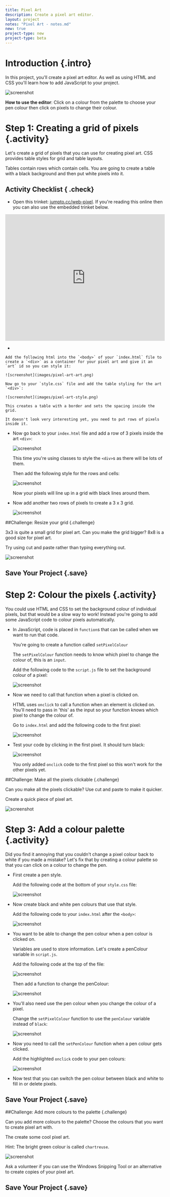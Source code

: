 ```yaml
---
title: Pixel Art
description: Create a pixel art editor. 
layout: project
notes: "Pixel Art - notes.md"
new: true
project-type: new
project-type: beta
---
```


# Introduction {.intro}

In this project, you'll create a pixel art editor. As well as using HTML and CSS you'll learn how to add JavaScript to your project.

![screenshot](images/pixel-art-final.png)

__How to use the editor__: Click on a colour from the palette to choose your pen colour then click on pixels to change their colour.

# Step 1: Creating a grid of pixels {.activity}

Let's create a grid of pixels that you can use for creating pixel art. CSS provides table styles for grid and table layouts. 

Tables contain rows which contain cells. You are going to create a table with a black background and then put white pixels into it. 

## Activity Checklist { .check}

+ Open this trinket: <a href="http://jumpto.cc/web-pixel" target="_blank">jumpto.cc/web-pixel</a>. If you're reading this online then  you can also use the embedded trinket below. 

<div class="trinket">
  <iframe src="https://trinket.io/embed/html/705f264f59" width="100%" height="400" frameborder="0" marginwidth="0" marginheight="0" allowfullscreen>
  </iframe>
</div>

+ 

 	Add the following html into the `<body>` of your `index.html` file to create a `<div>` as a container for your pixel art and give it an `art` id so you can style it:

 	![screenshot](images/pixel-art-art.png)

 	Now go to your `style.css` file and add the table styling for the art `<div>`:

	![screenshot](images/pixel-art-style.png)

	This creates a table with a border and sets the spacing inside the grid. 

	It doesn't look very interesting yet, you need to put rows of pixels inside it. 

 + Now go back to your `index.html` file and add a row of 3 pixels inside the art `<div>`:

 	![screenshot](images/pixel-art-row.png)

 	This time you're using classes to style the `<div>`s as there will be lots of them. 

 	Then add the following style for the rows and cells:

	![screenshot](images/pixel-art-row-style.png)

 	Now your pixels will line up in a grid with black lines around them. 

 + Now add another two rows of pixels to create a 3 x 3 grid. 

	![screenshot](images/pixel-art-grid-3.png)
	
    
##Challenge: Resize your grid {.challenge}

3x3 is quite a small grid for pixel art. Can you make the grid bigger? 8x8 is a good size for pixel art. 

Try using cut and paste rather than typing everything out. 

![screenshot](images/pixel-art-grid-8.png)

## Save Your Project {.save}

# Step 2: Colour the pixels {.activity}

You could use HTML and CSS to set the background colour of individual pixels, but that would be a slow way to work! Instead you're going to add some JavaScript code to colour pixels automatically. 

+ In JavaScript, code is placed in `function`s that can be called when we want to run that code. 

	You're going to create a function called `setPixelColour`

	The `setPixelColour` function needs to know which pixel to change the colour of, this is an `input`.

	Add the following code to the `script.js` file to set the background colour of a pixel:

	![screenshot](images/pixel-art-set-pixel-colour.png)

+ Now we need to call that function when a pixel is clicked on.

	HTML uses `onclick` to call a function when an element is clicked on. You'll need to pass in 'this' as the input so your function knows which pixel to change the colour of. 

	Go to `index.html` and add the following code to the first pixel:

	![screenshot](images/pixel-art-onclick.png)

+ Test your code by clicking in the first pixel. It should turn black:

	![screenshot](images/pixel-art-black.png)

	You only added `onclick` code to the first pixel so this won't work for the other pixels yet. 


##Challenge: Make all the pixels clickable {.challenge}

Can you make all the pixels clickable? Use cut and paste to make it quicker. 

Create a quick piece of pixel art. 

![screenshot](images/pixel-art-black-example.png)

# Step 3: Add a colour palette {.activity}

Did you find it annoying that you couldn't change a pixel colour back to white if you made a mistake? Let's fix that by creating a colour palette so that you can click on a colour to change the pen. 

+ First create a pen style. 

	Add the following code at the bottom of your `style.css` file:

	![screenshot](images/pixel-art-pen.png)

+ Now create black and white pen colours that use that style. 

	Add the following code to your `index.html` after the `<body>`:

	![screenshot](images/pixel-art-palette.png)

+ You want to be able to change the pen colour when a pen colour is clicked on. 

	Variables are used to store information. Let's create a penColour variable in `script.js`.

	Add the following code at the top of the file:

	![screenshot](images/pixel-art-pencolour.png)

	Then add a function to change the penColour:

	![screenshot](images/pixel-art-set-pen.png)

+ You'll also need use the pen colour when you change the colour of a pixel. 

	Change the `setPixelColour` function to use the `penColour` variable instead of `black`:

	 ![screenshot](images/pixel-art-use-pen.png)

+ Now you need to call the `setPenColour` function when a pen colour gets clicked. 

	Add the highlighted `onclick` code to your pen colours:

	![screenshot](images/pixel-art-palette-onclick.png)

+ Now test that you can switch the pen colour between black and white to fill in or delete pixels.


## Save Your Project {.save}

##Challenge: Add more colours to the palette {.challenge}

Can you add more colours to the palette? Choose the colours that you want to create pixel art with. 

The create some cool pixel art.

Hint: The bright green colour is called `chartreuse`.

![screenshot](images/pixel-art-final.png)

Ask a volunteer if you can use the Windows Snipping Tool or an alternative to create copies of your pixel art. 

## Save Your Project {.save}

